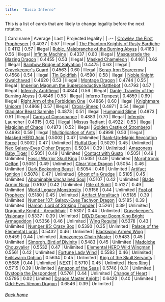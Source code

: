 ```yaml
---
title:  "Disco Inferno"
---
```


This is a list of cards that are likely to change legality before the next rotation.

| Card name | Average | Last | Projected legality |
| :-- |
[Crowley, the First Propheseer](https://db.ygoprodeck.com/card/?search=Crowley,%20the%20First%20Propheseer) | 0.4037 | 0.57 | Illegal |
[The Phantom Knights of Rusty Bardiche](https://db.ygoprodeck.com/card/?search=The%20Phantom%20Knights%20of%20Rusty%20Bardiche) | 0.4112 | 0.57 | Illegal |
[Rubic, Malebranche of the Burning Abyss](https://db.ygoprodeck.com/card/?search=Rubic,%20Malebranche%20of%20the%20Burning%20Abyss) | 0.4163 | 0.56 | Illegal |
[Infinite Machine](https://db.ygoprodeck.com/card/?search=Infinite%20Machine) | 0.4337 | 0.60 | Illegal |
[Masquerade the Blazing Dragon](https://db.ygoprodeck.com/card/?search=Masquerade%20the%20Blazing%20Dragon) | 0.4455 | 0.53 | Illegal |
[Masked Chameleon](https://db.ygoprodeck.com/card/?search=Masked%20Chameleon) | 0.4461 | 0.62 | Illegal |
[Rainbow Bridge of Salvation](https://db.ygoprodeck.com/card/?search=Rainbow%20Bridge%20of%20Salvation) | 0.4475 | 0.63 | Illegal |
[Gravekeeper's Guard](https://db.ygoprodeck.com/card/?search=Gravekeeper's%20Guard) | 0.4563 | 0.60 | Illegal |
[Scrap-Iron Scarecrow](https://db.ygoprodeck.com/card/?search=Scrap-Iron%20Scarecrow) | 0.4568 | 0.54 | Illegal |
[Tin Goldfish](https://db.ygoprodeck.com/card/?search=Tin%20Goldfish) | 0.4590 | 0.58 | Illegal |
[Noble Knight Gwalchavad](https://db.ygoprodeck.com/card/?search=Noble%20Knight%20Gwalchavad) | 0.4620 | 0.53 | Illegal |
[Montage Dragon](https://db.ygoprodeck.com/card/?search=Montage%20Dragon) | 0.4744 | 0.55 | Illegal |
[Imperion Magnum the Superconductive Battlebot](https://db.ygoprodeck.com/card/?search=Imperion%20Magnum%20the%20Superconductive%20Battlebot) | 0.4793 | 0.57 | Illegal |
[Infernity Archfiend](https://db.ygoprodeck.com/card/?search=Infernity%20Archfiend) | 0.4844 | 0.56 | Illegal |
[Dante, Traveler of the Burning Abyss](https://db.ygoprodeck.com/card/?search=Dante,%20Traveler%20of%20the%20Burning%20Abyss) | 0.4846 | 0.53 | Illegal |
[Inferno Tempest](https://db.ygoprodeck.com/card/?search=Inferno%20Tempest) | 0.4859 | 0.69 | Illegal |
[Right Arm of the Forbidden One](https://db.ygoprodeck.com/card/?search=Right%20Arm%20of%20the%20Forbidden%20One) | 0.4866 | 0.60 | Illegal |
[Knightmare Unicorn](https://db.ygoprodeck.com/card/?search=Knightmare%20Unicorn) | 0.4868 | 0.57 | Illegal |
[Cross-Sheep](https://db.ygoprodeck.com/card/?search=Cross-Sheep) | 0.4871 | 0.54 | Illegal |
[Gladiator Beast Samnite](https://db.ygoprodeck.com/card/?search=Gladiator%20Beast%20Samnite) | 0.4873 | 0.51 | Illegal |
[Humanoid Slime](https://db.ygoprodeck.com/card/?search=Humanoid%20Slime) | 0.4873 | 0.51 | Illegal |
[Cards of Consonance](https://db.ygoprodeck.com/card/?search=Cards%20of%20Consonance) | 0.4883 | 0.70 | Illegal |
[Infernity Launcher](https://db.ygoprodeck.com/card/?search=Infernity%20Launcher) | 0.4915 | 0.62 | Illegal |
[Missus Radiant](https://db.ygoprodeck.com/card/?search=Missus%20Radiant) | 0.4922 | 0.53 | Illegal |
[Magician of Chaos](https://db.ygoprodeck.com/card/?search=Magician%20of%20Chaos) | 0.4973 | 0.52 | Illegal |
[Golden Castle of Stromberg](https://db.ygoprodeck.com/card/?search=Golden%20Castle%20of%20Stromberg) | 0.4993 | 0.59 | Illegal |
[Multiplication of Ants](https://db.ygoprodeck.com/card/?search=Multiplication%20of%20Ants) | 0.4998 | 0.53 | Illegal |
[Masked HERO Acid](https://db.ygoprodeck.com/card/?search=Masked%20HERO%20Acid) | 0.5002 | 0.47 | Unlimited |
[Rank-Up-Magic Revolution Force](https://db.ygoprodeck.com/card/?search=Rank-Up-Magic%20Revolution%20Force) | 0.5002 | 0.47 | Unlimited |
[Fluffal Dog](https://db.ygoprodeck.com/card/?search=Fluffal%20Dog) | 0.5029 | 0.45 | Unlimited |
[Neo Galaxy-Eyes Cipher Dragon](https://db.ygoprodeck.com/card/?search=Neo%20Galaxy-Eyes%20Cipher%20Dragon) | 0.5034 | 0.39 | Unlimited |
[Amazoness Baby Tiger](https://db.ygoprodeck.com/card/?search=Amazoness%20Baby%20Tiger) | 0.5051 | 0.49 | Unlimited |
[Contact with Gusto](https://db.ygoprodeck.com/card/?search=Contact%20with%20Gusto) | 0.5051 | 0.49 | Unlimited |
[Fossil Warrior Skull King](https://db.ygoprodeck.com/card/?search=Fossil%20Warrior%20Skull%20King) | 0.5051 | 0.49 | Unlimited |
[Morphtronic Celfon](https://db.ygoprodeck.com/card/?search=Morphtronic%20Celfon) | 0.5051 | 0.49 | Unlimited |
[Clear Vice Dragon](https://db.ygoprodeck.com/card/?search=Clear%20Vice%20Dragon) | 0.5054 | 0.46 | Unlimited |
[Dark Beckoning Beast](https://db.ygoprodeck.com/card/?search=Dark%20Beckoning%20Beast) | 0.5054 | 0.46 | Unlimited |
[Artifact Ignition](https://db.ygoprodeck.com/card/?search=Artifact%20Ignition) | 0.5078 | 0.47 | Unlimited |
[Ghost of a Grudge](https://db.ygoprodeck.com/card/?search=Ghost%20of%20a%20Grudge) | 0.5105 | 0.45 | Unlimited |
[Abominable Unchained Soul](https://db.ygoprodeck.com/card/?search=Abominable%20Unchained%20Soul) | 0.5107 | 0.42 | Unlimited |
[Blade Armor Ninja](https://db.ygoprodeck.com/card/?search=Blade%20Armor%20Ninja) | 0.5107 | 0.42 | Unlimited |
[Rite of Spirit](https://db.ygoprodeck.com/card/?search=Rite%20of%20Spirit) | 0.5127 | 0.49 | Unlimited |
[World Legacy Monstrosity](https://db.ygoprodeck.com/card/?search=World%20Legacy%20Monstrosity) | 0.5156 | 0.44 | Unlimited |
[Fool of Prophecy](https://db.ygoprodeck.com/card/?search=Fool%20of%20Prophecy) | 0.5180 | 0.45 | Unlimited |
[Artifact Moralltach](https://db.ygoprodeck.com/card/?search=Artifact%20Moralltach) | 0.5185 | 0.39 | Unlimited |
[Number 107: Galaxy-Eyes Tachyon Dragon](https://db.ygoprodeck.com/card/?search=Number%20107:%20Galaxy-Eyes%20Tachyon%20Dragon) | 0.5185 | 0.39 | Unlimited |
[Hamon, Lord of Striking Thunder](https://db.ygoprodeck.com/card/?search=Hamon,%20Lord%20of%20Striking%20Thunder) | 0.5261 | 0.39 | Unlimited |
[Dragunity Knight - Areadbhair](https://db.ygoprodeck.com/card/?search=Dragunity%20Knight%20-%20Areadbhair) | 0.5307 | 0.44 | Unlimited |
[Gravekeeper's Visionary](https://db.ygoprodeck.com/card/?search=Gravekeeper's%20Visionary) | 0.5337 | 0.39 | Unlimited |
[D/D/D Super Doom King Bright Armageddon](https://db.ygoprodeck.com/card/?search=D/D/D%20Super%20Doom%20King%20Bright%20Armageddon) | 0.5356 | 0.46 | Unlimited |
[Wing Requital](https://db.ygoprodeck.com/card/?search=Wing%20Requital) | 0.5378 | 0.43 | Unlimited |
[Number 85: Crazy Box](https://db.ygoprodeck.com/card/?search=Number%2085:%20Crazy%20Box) | 0.5390 | 0.35 | Unlimited |
[Palace of the Elemental Lords](https://db.ygoprodeck.com/card/?search=Palace%20of%20the%20Elemental%20Lords) | 0.5432 | 0.46 | Unlimited |
[Blackwing Armed Wing](https://db.ygoprodeck.com/card/?search=Blackwing%20Armed%20Wing) | 0.5459 | 0.44 | Unlimited |
[Amazoness Chain Master](https://db.ygoprodeck.com/card/?search=Amazoness%20Chain%20Master) | 0.5483 | 0.45 | Unlimited |
[Simorgh, Bird of Divinity](https://db.ygoprodeck.com/card/?search=Simorgh,%20Bird%20of%20Divinity) | 0.5483 | 0.45 | Unlimited |
[Madolche Chouxvalier](https://db.ygoprodeck.com/card/?search=Madolche%20Chouxvalier) | 0.5532 | 0.47 | Unlimited |
[Elemental HERO Wild Wingman](https://db.ygoprodeck.com/card/?search=Elemental%20HERO%20Wild%20Wingman) | 0.5561 | 0.42 | Unlimited |
[Fortune Lady Wind](https://db.ygoprodeck.com/card/?search=Fortune%20Lady%20Wind) | 0.5583 | 0.46 | Unlimited |
[Evilswarm Ophion](https://db.ygoprodeck.com/card/?search=Evilswarm%20Ophion) | 0.5634 | 0.45 | Unlimited |
[King of the Skull Servants](https://db.ygoprodeck.com/card/?search=King%20of%20the%20Skull%20Servants) | 0.5685 | 0.44 | Unlimited |
[NEXT](https://db.ygoprodeck.com/card/?search=NEXT) | 0.5710 | 0.45 | Unlimited |
[Hero Ring](https://db.ygoprodeck.com/card/?search=Hero%20Ring) | 0.5715 | 0.39 | Unlimited |
[Amazon of the Seas](https://db.ygoprodeck.com/card/?search=Amazon%20of%20the%20Seas) | 0.5746 | 0.31 | Unlimited |
[Dystopia the Despondent](https://db.ygoprodeck.com/card/?search=Dystopia%20the%20Despondent) | 0.5761 | 0.44 | Unlimited |
[Change of Heart](https://db.ygoprodeck.com/card/?search=Change%20of%20Heart) | 0.5795 | 0.02 | Limited |
[Dragon Master Knight](https://db.ygoprodeck.com/card/?search=Dragon%20Master%20Knight) | 0.6420 | 0.40 | Unlimited |
[Odd-Eyes Venom Dragon](https://db.ygoprodeck.com/card/?search=Odd-Eyes%20Venom%20Dragon) | 0.6546 | 0.39 | Unlimited |

###### [Back home](index)